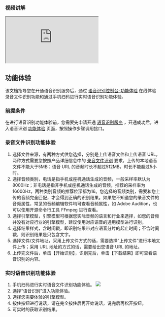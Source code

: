 ### 视频讲解
<div class="doc-video-mod"><iframe src="https://cloud.tencent.com/edu/learning/quick-play/1692-12766?source=gw.doc.media&withPoster=1&notip=1"></iframe></div>

## 功能体验
该文档指导您在开通语音识别服务后，通过 [语音识别控制台-功能体验](https://cloud.tencent.com/login?s_url=https%3A%2F%2Fconsole.cloud.tencent.com%2Fasr%2Fdemonstrate) 在线体验录音文件识别功能和通过手机扫码进行实时语音识别功能体验。

### 前提条件
在进行语音识别功能体验前，您需要先申请开通 [语音识别服务](https://cloud.tencent.com/login?s_url=https%3A%2F%2Fconsole.cloud.tencent.com%2Fasr) ，开通成功后，进入语音识别 [功能体验](https://cloud.tencent.com/login?s_url=https%3A%2F%2Fconsole.cloud.tencent.com%2Fasr%2Fdemonstrate) 页面，按照操作步骤调用接口。

### 录音文件识别功能体验
1. 选择文件来源，有两种方式供您选择，分别是上传语音文件和上传语音 URL。两种方式需要您按照产品详细信息中的 [录音文件识别](https://cloud.tencent.com/product/asr/details#973919730) 要求，上传的本地语音文件不能大于5MB；语音 URL 的音频时长不超过512MB，时长不能超过5小时。
2. 选择音频类别，电话是指手机或座机通话生成的音频，一般采样率默认为8000Hz；非电话是指非手机或座机通话生成的音频，推荐的采样率为16000Hz，两种类别音频的推荐位深都为16。您选择的音频类别，需要和您上传的音频完全匹配，才会得到正确的识别结果。如果您不知道您的录音文件的音频属性，常见的音频编辑软件均可查看音频属性，如 Adobe Audition，也可以使用开源命令行工具 FFmpeg 进行查看。
3. 选择引擎模型，引擎模型可根据您实际音频的语言和行业来选择，如您的音频并没有对应行业的引擎模型，建议使用对应语音的通用模型进行识别。
4. 选择结果样式，含时间戳，即识别结果带对应语音分片的起止时间；不含时间戳，则识别结果是只包含文字。
5. 选择文件/文件地址，采用上传文件方式的话，需要选择“上传文件”进行本地文件上传；采用 URL 地址的方式的话，需要给出您语音 URL 的地址。
6. 上传完文件后，单击【开始识别】，识别完后，单击【下载结果】即可查看语音识别的内容。

### 实时语音识别功能体验
1. 手机扫码进行实时语音文件识别功能体验。
![](https://main.qcloudimg.com/raw/f5b135b9823357cf095333dfd6f11614.png)
2. 选择“语音识别”进入功能体验。
3. 选择您需要体验的引擎模型。
4. 按住按钮进行说话，请在完全按住后再开始说话，说完后再松开按钮。
5. 可实时的获取识别结果。

